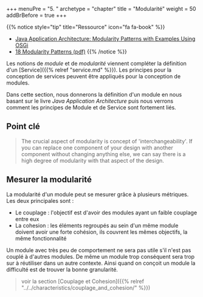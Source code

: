 +++
menuPre = "5. "
archetype = "chapter"
title = "Modularité"
weight = 50
addBrBefore = true
+++

{{% notice style="tip" title="Ressource" icon="fa fa-book" %}}

- [Java Application Architecture: Modularity Patterns with Examples Using OSGi](https://www.oreilly.com/library/view/java-application-architecture/9780132874779/)
- [18 Modularity Patterns (pdf)](/pdf/18-modularity-patterns.pdf)
  {{% /notice %}}

Les notions de _module_ et de _modularité_ viennent compléter la définition d'un [Service]({{% relref "service.md" %}}). Les principes pour la conception de services peuvent être appliqués pour la conception de modules.

Dans cette section, nous donnerons la définition d'un module en nous basant sur le livre _Java Application Architecture_ puis nous verrons comment les principes de Module et de Service sont fortement liés.

## Point clé
> The crucial aspect of modularity is concept of 'interchangeability'. If you can replace one component of your design with another component without changing anything else, we can say there is a high degree of modularity with that aspect of the design.

## Mesurer la modularité

La modularité d'un module peut se mesurer grâce à plusieurs métriques. Les deux principales sont :

- Le couplage : l'objectif est d'avoir des modules ayant un faible couplage entre eux
- La cohesion : les éléments regroupés au sein d'un même module doivent avoir une forte cohésion, ils couvrent les mêmes objectifs, la même fonctionnalité

Un module avec très peu de comportement ne sera pas utile s'il n'est pas couplé à d'autres modules. De même un module trop conséquent sera trop sur à réutiliser dans un autre contexte. Ainsi quand on conçoit un module la difficulté est de trouver la bonne granularité.

> voir la section [Couplage et Cohesion]({{% relref "../../characteristics/couplage_and_cohesion/" %}})
